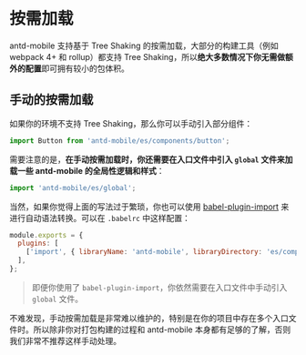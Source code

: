 # 按需加载

antd-mobile 支持基于 Tree Shaking 的按需加载，大部分的构建工具（例如 webpack 4+ 和 rollup）都支持 Tree Shaking，所以**绝大多数情况下你无需做额外的配置**即可拥有较小的包体积。

## 手动的按需加载

如果你的环境不支持 Tree Shaking，那么你可以手动引入部分组件：

```js
import Button from 'antd-mobile/es/components/button';
```

需要注意的是，**在手动按需加载时，你还需要在入口文件中引入 `global` 文件来加载一些 antd-mobile 的全局性逻辑和样式**：

```js
import 'antd-mobile/es/global';
```

当然，如果你觉得上面的写法过于繁琐，你也可以使用 [babel-plugin-import](https://github.com/ant-design/babel-plugin-import) 来进行自动语法转换。可以在 `.babelrc` 中这样配置：

```js
module.exports = {
  plugins: [
    ['import', { libraryName: 'antd-mobile', libraryDirectory: 'es/components', style: false }],
  ],
};
```

> 即便你使用了 `babel-plugin-import`，你依然需要在入口文件中手动引入 `global` 文件。

不难发现，手动按需加载是非常难以维护的，特别是在你的项目中存在多个入口文件时。所以除非你对打包构建的过程和 antd-mobile 本身都有足够的了解，否则我们非常不推荐这样手动处理。
